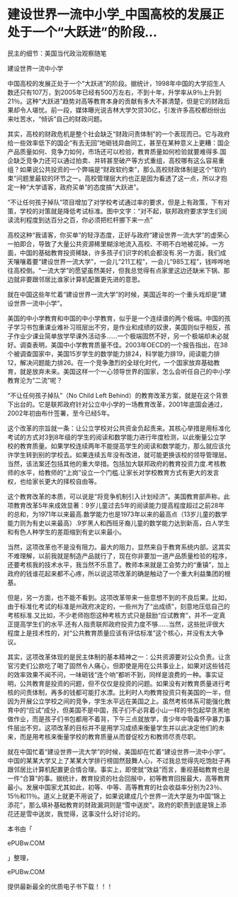 # 建设世界一流中小学_中国高校的发展正处于一个“大跃进”的阶段...

民主的细节：美国当代政治观察随笔

建设世界一流中小学

中国高校的发展正处于一个“大跃进”的阶段。据统计，1998年中国的大学招生人数还只有107万，到2005年已经有500万左右，不到十年，升学率从9％上升到21％。这种“大跃进”趋势对高等教育本身的贡献有多大不甚清楚，但是它的财政后果却令人堪忧。前一段，媒体曝光说吉林大学欠贷30亿，引发许多高校都纷纷出来吐苦水，“倾诉”自己的财政问题。

其实，高校的财政危机是整个社会缺乏“财政问责体制”的一个表现而已。它与政府给一些效率低下的国企“有去无回”地砸钱异曲同工，甚至在某种意义上更糟：国企产品质量如何、竞争力如何，市场还可以检验，教育质量如何检验就要难得多.国企缺乏竞争力还可以通过拍卖、并转甚至破产等方式重组，高校哪有这么容易重组？如果说公共投资的一个弊端是“财政软约束”，那么高校财政体制是这个“软约束”问题里最软的环节之一。高校管理层大约也正是因为看透了这一点，所以才抱定一种“大学请客，政府买单”的态度搞“大跃进”。

“不让任何孩子掉队”项目增加了对学校考试通过率的要求，但是上有政策，下有对策，学校的对策就是降低考试标准。图中文字：“对不起，联邦政府要求学生们阅读流利程度到达百分之百，你必须把栏杆挪下来一点”

高校这种“我请客，你买单”的轻浮态度，正好与政府“建设世界一流大学”的虚荣心一拍即合，导致了大量公共资源稀里糊涂地流入高校、不明不白地被花掉。一方面，中国的基础教育投资稀缺，许多孩子们识字的机会都没有.另一方面，我们成天嚷嚷着要“建设世界一流大学”，一会儿“211工程”，一会儿“985工程”，钱哗哗地往高校倒。“一流大学”的愿望虽然美好，但我总觉得有点家里这边还缺米下锅、那边就非要跟邻居比谁家计算机配置更先进的意思。

就在中国这些年忙着“建设世界一流大学”的时候，美国近年的一个重头戏却是“建设世界一流中小学”。

美国的中小学教育和中国的中小学教育，似乎是一个连续谱的两个极端。中国的孩子学习书包重课业难补习班层出不穷，是作业和成绩的奴隶，美国则似乎相反，孩子作业少课业简单放学早课外活动多……一个极端固然不好，另一个极端却未必就好。调查表明，美国中小学教育质量不佳。2003年OECD的一个报告指出，在38个被调查国家中，美国15岁学生的数学能力排24，科学能力排19，阅读能力排12，解决问题能力排26。在一个竞争激烈的全球化时代，一个国家放弃基础教育，就是放弃未来。美国这样一个一心领导世界的国家，怎么会听任自己的中小学教育沦为“二流”呢？

“不让任何孩子掉队”（No Child Left Behind）的教育改革方案，就是在这个背景下出台的。它是联邦政府针对公立中小学的一场教育改革，2001年底国会通过，2002年初由布什签署，至今已经5年。

这个改革的宗旨就一条：让公立学校对公共资金负起责来。其核心举措是用标准化考试的方式对3到8年级的学生的阅读和数学能力进行年度检测，以此衡量公立学校的教育质量。如果学校连续两年不能提高学生的阅读和数学能力，那么就应该允许学生转到别的学校去。如果连续五年没有改进，就可能更换该校的领导管理层。当然，该法案还包括其他的重大举措。包括加大联邦政府的教育投资力度.考核教师的水平，给教师的“上岗”设立一个门槛.让家长对学校教育方式有更大的发言权，也给家长更大的择校自由等。

这个教育改革的本质，可以说是“将竞争机制引入计划经济”。美国教育部声称，此项教育改革5年来成效显著：9岁儿童过去5年的阅读能力提高程度超过之前28年的总和，为1971年以来最高.数学能力也是1973年以来的最高点（13岁儿童的数学能力则为有史以来最高）.9岁黑人和西班牙裔儿童的数学能力达到新高，白人学生和有色人种学生的差距缩到有史以来最小。

当然，这项改革也不是没有阻力。最大的阻力，显然来自于教育系统内部。这其实不难理解，以前我就是制造产品就行了，现在你非要加一道产品质量检验的程序，还要考核我的技术水平，我当然不乐意了。教师本来就是工会势力的“重镇”，加上政府的钱谁花起来都不心疼，所以说这项改革的确是触动了一个重大利益集团的根基。

但是，另一方面，也不能不看到。这项改革带来一些意想不到的不良后果。比如，由于标准化考试的标准是州政府决定的，一些州为了“出成绩”，刻意地压低自己的考核标准.又比如，不少老师抱怨这种考核方式只是鼓励“应试教育”，并不一定真正提高学生们的水平.还有人指责联邦政府投资力度不够……当然，这些批评很大程度上是技术性的，对“公共教育质量应该有评估标准”这个核心，并没有太大争议。

其实，这项改革体现的是民主体制的基本精神之一：公共资源要对公众负责。让贪官污吏们公款吃了喝了固然令人痛心，但即使是用在公共事业上，如果对这些钱花的效率效果不闻不问，一味砸钱“连个响”都听不到，同样是浪费的一种。事实证明，公共教育是投资的问题，但不仅仅是投资的问题。如果没有对教育质量进行考核的问责体制，再多的钱都可能打水漂。比利时人均教育投资只有美国的一半，但因为开展公立学校之间的竞争，学生水平远在美国之上。虽然考核体系可能强化教育中的“应试”成分，但美国不是中国，孩子们不必背着小山一样的书包起早贪黑地做作业，而是孩子们书包都用不着背，下午三点就放学，青少年中吸毒怀孕暴力事件层出不穷。这项改革的目标并不是用学习成绩来衡量学生并以此决定他们的未来，而是用考核来衡量学校的教育质量从而督促校方和教师尽责尽职。

就在中国忙着“建设世界一流大学”的时候，美国却在忙着“建设世界一流中小学”。中国的某某大学又上了某某大学排行榜固然鼓舞人心，不过我总觉得先吃饱肚子再跟邻居比计算机配置更合情合理。事实上，即使就“效益”而言，重视基础教育也是一件“合算”的事。据统计，教育投资的社会回报中，初等教育回报最大，高等教育最小。发展中国家尤其如此，初等、中等、高等教育的社会收益率分别为23％、15％和11％。道义上就更不用说了，如果说建成几个世界一流大学是为中国“锦上添花”，那么填补基础教育的财政漏洞则是“雪中送炭”。政府的职责到底是锦上添花还是雪中送炭，我觉得，这事没什么好讨论的。

本书由「

ePUBw.COM

」整理，

ePUBw.COM

提供最新最全的优质电子书下载！！！